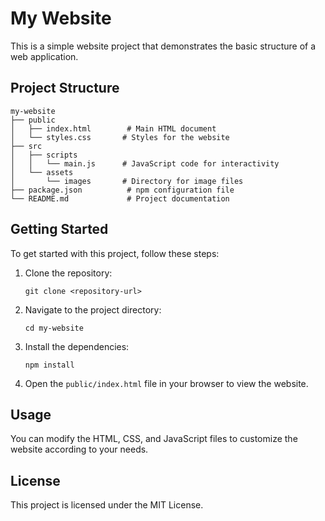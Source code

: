 # My Website

This is a simple website project that demonstrates the basic structure of a web application.

## Project Structure

```
my-website
├── public
│   ├── index.html        # Main HTML document
│   └── styles.css       # Styles for the website
├── src
│   ├── scripts
│   │   └── main.js      # JavaScript code for interactivity
│   └── assets
│       └── images       # Directory for image files
├── package.json          # npm configuration file
└── README.md             # Project documentation
```

## Getting Started

To get started with this project, follow these steps:

1. Clone the repository:
   ```
   git clone <repository-url>
   ```

2. Navigate to the project directory:
   ```
   cd my-website
   ```

3. Install the dependencies:
   ```
   npm install
   ```

4. Open the `public/index.html` file in your browser to view the website.

## Usage

You can modify the HTML, CSS, and JavaScript files to customize the website according to your needs. 

## License

This project is licensed under the MIT License.